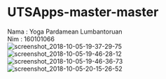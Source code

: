 # UTSApps-master-master
Nama : Yoga Pardamean Lumbantoruan </br>
Nim : 160101066 </br>
![screenshot_2018-10-05-19-37-29-75](https://user-images.githubusercontent.com/43242230/46537912-baf85f80-c8dc-11e8-8a77-50d2e1b2cd44.png)
![screenshot_2018-10-05-19-46-28-12](https://user-images.githubusercontent.com/43242230/46537914-bb90f600-c8dc-11e8-8a65-3db0d00a055c.png)
![screenshot_2018-10-05-19-46-36-73](https://user-images.githubusercontent.com/43242230/46537915-bb90f600-c8dc-11e8-8fd0-9f53b306c64d.png)
![screenshot_2018-10-05-20-15-26-52](https://user-images.githubusercontent.com/43242230/46537916-bb90f600-c8dc-11e8-8f95-22dd0b1e6752.png)
